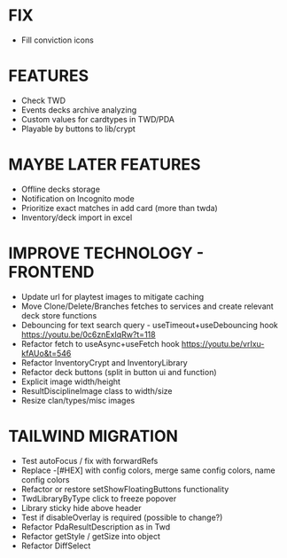 # FIX
- Fill conviction icons

# FEATURES
- Check TWD
- Events decks archive analyzing
- Custom values for cardtypes in TWD/PDA
- Playable by buttons to lib/crypt

# MAYBE LATER FEATURES
- Offline decks storage
- Notification on Incognito mode
- Prioritize exact matches in add card (more than twda)
- Inventory/deck import in excel

# IMPROVE TECHNOLOGY - FRONTEND
- Update url for playtest images to mitigate caching
- Move Clone/Delete/Branches fetches to services and create relevant deck store functions
- Debouncing for text search query - useTimeout+useDebouncing hook https://youtu.be/0c6znExIqRw?t=118
- Refactor fetch to useAsync+useFetch hook https://youtu.be/vrIxu-kfAUo&t=546
- Refactor InventoryCrypt and InventoryLibrary
- Refactor deck buttons (split in button ui and function)
- Explicit image width/height
- ResultDisciplineImage class to width/size
- Resize clan/types/misc images

# TAILWIND MIGRATION
- Test autoFocus / fix with forwardRefs
- Replace -[#HEX] with config colors, merge same config colors, name config colors
- Refactor or restore setShowFloatingButtons functionality
- TwdLibraryByType click to freeze popover
- Library sticky hide above header
- Test if disableOverlay is required (possible to change?)
- Refactor PdaResultDescription as in Twd
- Refactor getStyle / getSize into object
- Refactor DiffSelect
